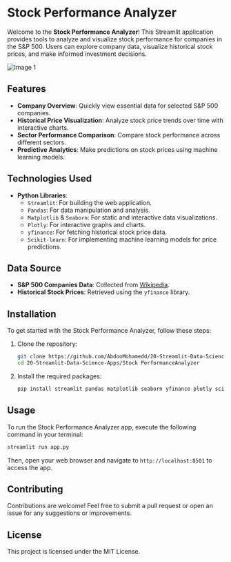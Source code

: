 # Stock Performance Analyzer

Welcome to the **Stock Performance Analyzer**! This Streamlit application provides tools to analyze and visualize stock performance for companies in the S&P 500. Users can explore company data, visualize historical stock prices, and make informed investment decisions.

![Image 1](./imgs/Market_Insights_Hub.gif)

## Features

- **Company Overview**: Quickly view essential data for selected S&P 500 companies.
- **Historical Price Visualization**: Analyze stock price trends over time with interactive charts.
- **Sector Performance Comparison**: Compare stock performance across different sectors.
- **Predictive Analytics**: Make predictions on stock prices using machine learning models.

## Technologies Used

- **Python Libraries**:
  - `Streamlit`: For building the web application.
  - `Pandas`: For data manipulation and analysis.
  - `Matplotlib` & `Seaborn`: For static and interactive data visualizations.
  - `Plotly`: For interactive graphs and charts.
  - `yfinance`: For fetching historical stock price data.
  - `Scikit-learn`: For implementing machine learning models for price predictions.

## Data Source

- **S&P 500 Companies Data**: Collected from [Wikipedia](https://en.wikipedia.org/wiki/List_of_S%26P_500_companies).
- **Historical Stock Prices**: Retrieved using the `yfinance` library.

## Installation

To get started with the Stock Performance Analyzer, follow these steps:

1. Clone the repository:

   ```bash
   git clone https://github.com/AbdooMohamedd/20-Streamlit-Data-Science-Apps.git
   cd 20-Streamlit-Data-Science-Apps/Stock PerformanceAnalyzer
   ```

2. Install the required packages:
   ```bash
   pip install streamlit pandas matplotlib seaborn yfinance plotly scikit-learn
   ```

## Usage

To run the Stock Performance Analyzer app, execute the following command in your terminal:

```bash
streamlit run app.py
```

Then, open your web browser and navigate to `http://localhost:8501` to access the app.

## Contributing

Contributions are welcome! Feel free to submit a pull request or open an issue for any suggestions or improvements.

## License

This project is licensed under the MIT License.
